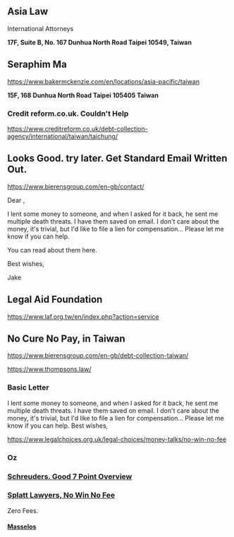 ## Asia Law

International Attorneys

**17F, Suite B, No. 167
Dunhua North Road
Taipei 10549, Taiwan**

## Seraphim Ma

https://www.bakermckenzie.com/en/locations/asia-pacific/taiwan

**15F, 168 Dunhua North Road
Taipei 105405
Taiwan**

### Credit reform.co.uk. Couldn't Help

https://www.creditreform.co.uk/debt-collection-agency/international/taiwan/taichung/

## Looks Good. try later. Get Standard Email Written Out.

https://www.bierensgroup.com/en-gb/contact/

Dear        ,

I lent some money to someone, and when I asked for it back, he sent me multiple death threats. I have them saved on email. I don't care about the money, it's trivial, but I'd like to file a lien for compensation... Please let me know if you can help. 

You can read about them here. 

Best wishes, 

Jake

## Legal Aid Foundation

https://www.laf.org.tw/en/index.php?action=service

## No Cure No Pay, in Taiwan

https://www.bierensgroup.com/en-gb/debt-collection-taiwan/

https://www.thompsons.law/

### Basic Letter

I lent some money to someone, and when I asked for it back, he sent me multiple death threats. I have them saved on email. I don't care about the money, it's trivial, but I'd like to file a lien for compensation... Please let me know if you can help. Best wishes, 

https://www.legalchoices.org.uk/legal-choices/money-talks/no-win-no-fee

### Oz 

### [Schreuders. Good 7 Point Overview](https://schreuders.com.au/7-reasons-to-consider-a-no-win-no-fee-lawyer)

### [Splatt Lawyers, No Win No Fee](https://splattlawyers.com.au/what-is-no-win-no-fee/#how-does-no-win-no-fee-work)

Zero Fees.

#### [Masselos](https://masselos.com.au/how-do-no-win-no-fee-lawyers-work/)


